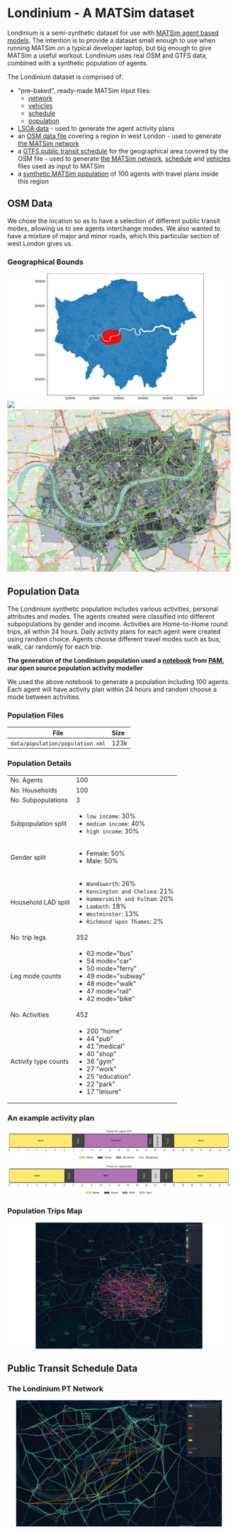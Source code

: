 # Londinium - A MATSim dataset

Londinium is a semi-synthetic dataset for use with [MATSim agent based models](https://www.matsim.org/). The intention
is to provide a dataset small enough to use when running MATSim on a typical developer laptop, but big enough
to give MATSim a useful workout. Londinium uses real OSM and GTFS data, combined with a synthetic population of agents.

The Londinium dataset is comprised of:

- "pre-baked", ready-made MATSim input files:
  - [network](data/network/network.xml)
  - [vehicles](data/network/vehicles.xml)
  - [schedule](data/network/schedule.xml)
  - [population](data/population/population.xml)
- [LSOA data](data/lsoas) - used to generate the agent activity plans
- an [OSM data file](data/network/osm) covering a region in west London - used to generate
[the MATSim network](data/network/network.xml)
- a [GTFS public transit schedule](data/network/gtfs/Londinium_arup_gb_rail_and_tnds_2020-03-12) for the
geographical area covered by the OSM file - used to generate [the MATSim network](data/network/network.xml),
[schedule](data/network/schedule.xml) and [vehicles](data/network/vehicles.xml) files used as input to MATSim
- a [synthetic MATSim population](data/population/population.xml) of 100 agents with travel plans inside this region


## OSM Data
We chose the location so as to have a selection of different public transit modes, allowing us to see agents
interchange modes. We also wanted to have a mixture of major and minor roads, which this particular section of west
London gives us.

### Geographical Bounds
<kbd><img src="londinium-larger-context-map.png"/></kbd>
<kbd><img src="londinium-bounding-box.png"/></kbd>
<kbd><img src="londinium-map.png"/></kbd>

## Population Data
The Londinium synthetic population includes various activities, personal attributes and modes. The agents created
were classified into different subpopulations by gender and income. Activities are Home-to-Home round trips, all
within 24 hours. Daily activity plans for each agent were created using random choice. Agents choose different travel
modes such as bus, walk, car randomly for each trip.

**The generation of the Londinium population used a
[notebook](https://github.com/arup-group/pam/blob/main/examples/04_Example-Create-Population-Londinium.ipynb) from
[PAM](https://github.com/arup-group/pam), our open source population activity modeller**

We used the above notebook to generate a population including 100 agents. Each agent will have activity plan within 24 hours and random choose a mode between activities.  

### Population Files
| File                                       | Size   |
| -------------------------------------------|:-------|
| `data/population/population.xml`           | 123k   |

### Population Details
|                      |         |
| -------------------- |:--------|
| No. Agents           | 100     |
| No. Households       | 100     |
| No. Subpopulations   | 3       |
| Subpopulation split  | <ul><li>`low income`: 30% <li>`medium income`: 40% <li>`high income`: 30%</ul> |
| Gender split         | <ul><li>Female: 50% <li>Male: 50%</ul> |
| Household LAD split  | <ul><li>`Wandsworth`: 26% <li>`Kensington and Chelsea`: 21% <li>`Hammersmith and Fulham`: 20% <li>`Lambeth`: 18% <li>`Westminster`: 13% <li>`Richmond upon Thames`: 2% </ul> |
| No. trip legs         | 352     |
| Leg mode counts      | <ul><li>  62 mode="bus" <li>  54 mode="car" <li>  50 mode="ferry" <li>  49 mode="subway" <li>  48 mode="walk" <li>  47 mode="rail" <li>  42 mode="bike" </ul> |
| No. Activities       | 452     |
| Activity type counts |  <ul>  <li>200 "home"  <li>44 "pub"  <li>41 "medical"  <li>40 "shop"  <li>36 "gym"  <li>27 "work"  <li>25 "education"  <li>22 "park"  <li>17 "leisure" </ul> |
  
### An example activity plan
<kbd><img src="example_activity_plan.png"/></kbd>


### Population Trips Map
<kbd><img src="londinium-trips-map.png"/></kbd>


## Public Transit Schedule Data

### The Londinium PT Network
<kbd><img src="londinium-pt-network.png"/></kbd>

